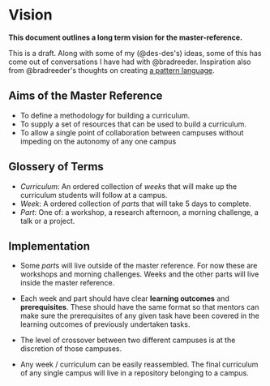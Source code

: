 # Vision

**This document outlines a long term vision for the master-reference.**

This is a draft. Along with some of my (@des-des's) ideas, some of this has come out of conversations I have had with @bradreeder. Inspiration also from @bradreeder's thoughts on creating [a pattern language](https://github.com/foundersandcoders/a-pattern-language/issues/2).

## Aims of the Master Reference
 * To define a methodology for building a curriculum.
 * To supply a set of resources that can be used to build a curriculum.
 * To allow a single point of collaboration between campuses without impeding on the autonomy of any one campus

## Glossery of Terms

 * *Curriculum*: An ordered collection of *week*s that will make up the curriculum students will follow at a campus.
 * *Week*: A ordered collection of *part*s that will take 5 days to complete.
 * *Part*: One of: a workshop, a research afternoon, a morning challenge, a talk or a project.


 ## Implementation
  * Some *part*s will live outside of the master reference. For now these are workshops and morning challenges. Weeks and the other parts will live inside the master reference.

  * Each week and part should have clear **learning outcomes** and  **prerequisites**. These should have the same format so that mentors can make sure the prerequisites of any given task have been covered in the learning outcomes of previously undertaken tasks.

  * The level of crossover between two different campuses is at the discretion of those campuses.

  * Any week / curriculum can be easily reassembled. The final curriculum of any single campus will live in a repository belonging to a campus.
